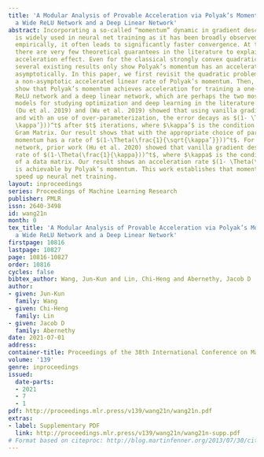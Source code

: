 ```yaml
---
title: 'A Modular Analysis of Provable Acceleration via Polyak’s Momentum: Training
  a Wide ReLU Network and a Deep Linear Network'
abstract: Incorporating a so-called “momentum” dynamic in gradient descent methods
  is widely used in neural net training as it has been broadly observed that, at least
  empirically, it often leads to significantly faster convergence. At the same time,
  there are very few theoretical guarantees in the literature to explain this apparent
  acceleration effect. Even for the classical strongly convex quadratic problems,
  several existing results only show Polyak’s momentum has an accelerated linear rate
  asymptotically. In this paper, we first revisit the quadratic problems and show
  a non-asymptotic accelerated linear rate of Polyak’s momentum. Then, we provably
  show that Polyak’s momentum achieves acceleration for training a one-layer wide
  ReLU network and a deep linear network, which are perhaps the two most popular canonical
  models for studying optimization and deep learning in the literature. Prior works
  (Du et al. 2019) and (Wu et al. 2019) showed that using vanilla gradient descent,
  and with an use of over-parameterization, the error decays as $(1- \Theta(\frac{1}{
  \kappa’}))^t$ after $t$ iterations, where $\kappa’$ is the condition number of a
  Gram Matrix. Our result shows that with the appropriate choice of parameters Polyak’s
  momentum has a rate of $(1-\Theta(\frac{1}{\sqrt{\kappa’}}))^t$. For the deep linear
  network, prior work (Hu et al. 2020) showed that vanilla gradient descent has a
  rate of $(1-\Theta(\frac{1}{\kappa}))^t$, where $\kappa$ is the condition number
  of a data matrix. Our result shows an acceleration rate $(1- \Theta(\frac{1}{\sqrt{\kappa}}))^t$
  is achievable by Polyak’s momentum. This work establishes that momentum does indeed
  speed up neural net training.
layout: inproceedings
series: Proceedings of Machine Learning Research
publisher: PMLR
issn: 2640-3498
id: wang21n
month: 0
tex_title: 'A Modular Analysis of Provable Acceleration via Polyak’s Momentum: Training
  a Wide ReLU Network and a Deep Linear Network'
firstpage: 10816
lastpage: 10827
page: 10816-10827
order: 10816
cycles: false
bibtex_author: Wang, Jun-Kun and Lin, Chi-Heng and Abernethy, Jacob D
author:
- given: Jun-Kun
  family: Wang
- given: Chi-Heng
  family: Lin
- given: Jacob D
  family: Abernethy
date: 2021-07-01
address:
container-title: Proceedings of the 38th International Conference on Machine Learning
volume: '139'
genre: inproceedings
issued:
  date-parts:
  - 2021
  - 7
  - 1
pdf: http://proceedings.mlr.press/v139/wang21n/wang21n.pdf
extras:
- label: Supplementary PDF
  link: http://proceedings.mlr.press/v139/wang21n/wang21n-supp.pdf
# Format based on citeproc: http://blog.martinfenner.org/2013/07/30/citeproc-yaml-for-bibliographies/
---
```

